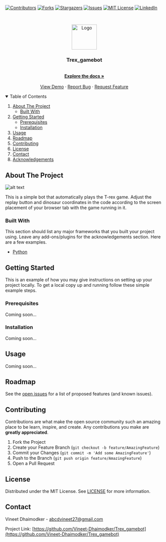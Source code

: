 <!--
*** Thanks for checking out the Best-README-Template. If you have a suggestion
*** that would make this better, please fork the repo and create a pull request
*** or simply open an issue with the tag "enhancement".
*** Thanks again! Now go create something AMAZING! :D
-->



<!-- PROJECT SHIELDS -->
<!--
*** I'm using markdown "reference style" links for readability.
*** Reference links are enclosed in brackets [ ] instead of parentheses ( ).
*** See the bottom of this document for the declaration of the reference variables
*** for contributors-url, forks-url, etc. This is an optional, concise syntax you may use.
*** https://www.markdownguide.org/basic-syntax/#reference-style-links
-->
[![Contributors][contributors-shield]][contributors-url]
[![Forks][forks-shield]][forks-url]
[![Stargazers][stars-shield]][stars-url]
[![Issues][issues-shield]][issues-url]
[![MIT License][license-shield]][license-url]
[![LinkedIn][linkedin-shield]][linkedin-url]



<!-- PROJECT LOGO -->
<br />
<p align="center">
  <a href="https://github.com/othneildrew/Best-README-Template">
    <img src="https://lh3.googleusercontent.com/kqthe4lLP_DP1r6GQuGs76ud47NWSKcS_q8lY5pOWwiHlJNm-AiCDMh26EBrf-lX9Aw" alt="Logo" width="80" height="80">
  </a>

  <h3 align="center">Trex_gamebot</h3>

  <p align="center">
    <br />
    <a href="https://github.com/Vineet-Dhaimodker/Trex_gamebot"><strong>Explore the docs »</strong></a>
    <br />
    <br />
    <a href="https://github.com/Vineet-Dhaimodker/Trex_gamebot">View Demo</a>
    ·
    <a href="https://github.com/Vineet-Dhaimodker/Trex_gamebot/issues">Report Bug</a>
    ·
    <a href="https://github.com/Vineet-Dhaimodker/Trex_gamebot/issues">Request Feature</a>
  </p>
</p>



<!-- TABLE OF CONTENTS -->
<details open="open">
  <summary>Table of Contents</summary>
  <ol>
    <li>
      <a href="#about-the-project">About The Project</a>
      <ul>
        <li><a href="#built-with">Built With</a></li>
      </ul>
    </li>
    <li>
      <a href="#getting-started">Getting Started</a>
      <ul>
        <li><a href="#prerequisites">Prerequisites</a></li>
        <li><a href="#installation">Installation</a></li>
      </ul>
    </li>
    <li><a href="#usage">Usage</a></li>
    <li><a href="#roadmap">Roadmap</a></li>
    <li><a href="#contributing">Contributing</a></li>
    <li><a href="#license">License</a></li>
    <li><a href="#contact">Contact</a></li>
    <li><a href="#acknowledgements">Acknowledgements</a></li>
  </ol>
</details>



<!-- ABOUT THE PROJECT -->
## About The Project
<!--
[![Product Name Screen Shot][product-screenshot]](https://example.com)
-->
![alt text](https://img.thecodepost.org/2015/01/trex.png)

This is a simple bot that automatically plays the T-rex game.
Adjust the replay button and dinosaur coordinates in the code according to the screen placement of your browser tab with the game running in it.

### Built With

This section should list any major frameworks that you built your project using. Leave any add-ons/plugins for the acknowledgements section. Here are a few examples.
* [Python](https://www.python.org/)



<!-- GETTING STARTED -->
## Getting Started

This is an example of how you may give instructions on setting up your project locally.
To get a local copy up and running follow these simple example steps.

### Prerequisites
Coming soon...
<!--
This is an example of how to list things you need to use the software and how to install them.
* npm
  ```sh
  npm install npm@latest -g
  ```
-->
### Installation
Coming soon...
<!--
1. Get a free API Key at [https://example.com](https://example.com)
2. Clone the repo
   ```sh
   git clone https://github.com/your_username_/Project-Name.git
   ```
3. Install NPM packages
   ```sh
   npm install
   ```
4. Enter your API in `config.js`
   ```JS
   const API_KEY = 'ENTER YOUR API';
   ```

-->

<!-- USAGE EXAMPLES -->
## Usage
Coming soon...
<!--
Use this space to show useful examples of how a project can be used. Additional screenshots, code examples and demos work well in this space. You may also link to more resources.
_For more examples, please refer to the [Documentation](https://example.com)_
-->

<!-- ROADMAP -->
## Roadmap

See the [open issues](https://github.com/Vineet-Dhaimodker/Trex_gamebot/issues) for a list of proposed features (and known issues).



<!-- CONTRIBUTING -->
## Contributing

Contributions are what make the open source community such an amazing place to be learn, inspire, and create. Any contributions you make are **greatly appreciated**.

1. Fork the Project
2. Create your Feature Branch (`git checkout -b feature/AmazingFeature`)
3. Commit your Changes (`git commit -m 'Add some AmazingFeature'`)
4. Push to the Branch (`git push origin feature/AmazingFeature`)
5. Open a Pull Request



<!-- LICENSE -->
## License

Distributed under the MIT License. See [LICENSE](https://github.com/Vineet-Dhaimodker/Trex_gamebot/blob/master/LICENSE) for more information.



<!-- CONTACT -->
## Contact

Vineet Dhaimodker - abcdvineet27@gmail.com

Project Link: [https://github.com/Vineet-Dhaimodker/Trex_gamebot](https://github.com/Vineet-Dhaimodker/Trex_gamebot)



<!-- ACKNOWLEDGEMENTS 
## Acknowledgements
* [GitHub Emoji Cheat Sheet](https://www.webpagefx.com/tools/emoji-cheat-sheet)
* [Img Shields](https://shields.io)
* [Choose an Open Source License](https://choosealicense.com)
* [GitHub Pages](https://pages.github.com)
* [Animate.css](https://daneden.github.io/animate.css)
* [Loaders.css](https://connoratherton.com/loaders)
* [Slick Carousel](https://kenwheeler.github.io/slick)
* [Smooth Scroll](https://github.com/cferdinandi/smooth-scroll)
* [Sticky Kit](http://leafo.net/sticky-kit)
* [JVectorMap](http://jvectormap.com)
* [Font Awesome](https://fontawesome.com)

-->



<!-- MARKDOWN LINKS & IMAGES -->
<!-- https://www.markdownguide.org/basic-syntax/#reference-style-links -->
[contributors-shield]: https://img.shields.io/github/contributors/Vineet-Dhaimodker/Trex_gamebot.svg?style=for-the-badge
[contributors-url]: https://github.com/Vineet-Dhaimodker/Trex_gamebot/graphs/contributors
[forks-shield]: https://img.shields.io/github/forks/Vineet-Dhaimodker/Trex_gamebot.svg?style=for-the-badge
[forks-url]: https://github.com/Vineet-Dhaimodker/Trex_gamebot/network/members
[stars-shield]: https://img.shields.io/github/stars/Vineet-Dhaimodker/Trex_gamebot.svg?style=for-the-badge
[stars-url]: https://github.com/Vineet-Dhaimodker/Trex_gamebot/stargazers
[issues-shield]: https://img.shields.io/github/issues/Vineet-Dhaimodker/Trex_gamebot.svg?style=for-the-badge
[issues-url]: https://github.com/Vineet-Dhaimodker/Trex_gamebot/issues
[license-shield]: https://img.shields.io/github/license/Vineet-Dhaimodker/Trex_gamebot.svg?style=for-the-badge
[license-url]: https://github.com/Vineet-Dhaimodker/Trex_gamebot/blob/master/LICENSE.txt
[linkedin-shield]: https://img.shields.io/badge/-LinkedIn-black.svg?style=for-the-badge&logo=linkedin&colorB=555
[linkedin-url]: https://www.linkedin.com/in/vineet-dhaimodker/
[product-screenshot]: https://img.thecodepost.org/2015/01/trex.png


